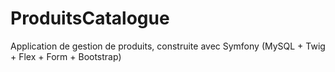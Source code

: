 # ProduitsCatalogue
Application de gestion de produits, construite avec Symfony (MySQL + Twig + Flex + Form + Bootstrap)
